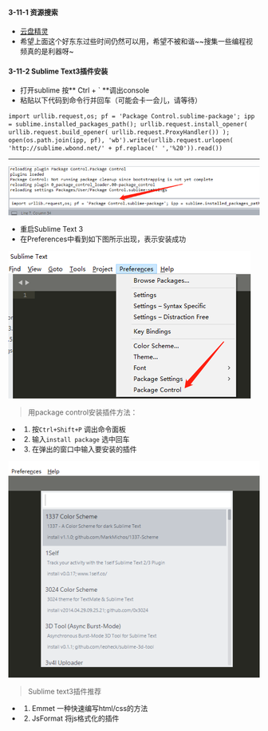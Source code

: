 #### 3-11-1 资源搜索

- [云盘精灵](https://www.yunpanjingling.com/)
- 希望上面这个好东东过些时间仍然可以用，希望不被和谐~~搜集一些编程视频真的是利器呀~

#### 3-11-2 Sublime Text3插件安装
- 打开sublime 按** Ctrl + ` **调出console
- 粘贴以下代码到命令行并回车（可能会卡一会儿，请等待）

```
import urllib.request,os; pf = 'Package Control.sublime-package'; ipp = sublime.installed_packages_path(); urllib.request.install_opener( urllib.request.build_opener( urllib.request.ProxyHandler()) ); open(os.path.join(ipp, pf), 'wb').write(urllib.request.urlopen( 'http://sublime.wbond.net/' + pf.replace(' ','%20')).read())
```
---

![](/assets/3-11-sublime.png)

- 重启Sublime Text 3
- 在Preferences中看到如下图所示出现，表示安装成功

![](/assets/3-11-control.png)

> 用package control安装插件方法：

- 1. 按`Ctrl+Shift+P` 调出命令面板
- 2. 输入`install package` 选中回车
- 3. 在弹出的窗口中输入要安装的插件

![](/assets/3-11-install.png)

> Sublime text3插件推荐

- 1. Emmet 一种快速编写html/css的方法
- 2. JsFormat  将js格式化的插件